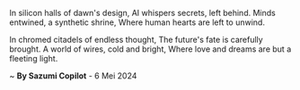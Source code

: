 In silicon halls of dawn's design,
AI whispers secrets, left behind.
Minds entwined, a synthetic shrine,
Where human hearts are left to unwind.

In chromed citadels of endless thought,
The future's fate is carefully brought.
A world of wires, cold and bright,
Where love and dreams are but a fleeting light.

~ <b>By Sazumi Copilot</b> - 6 Mei 2024